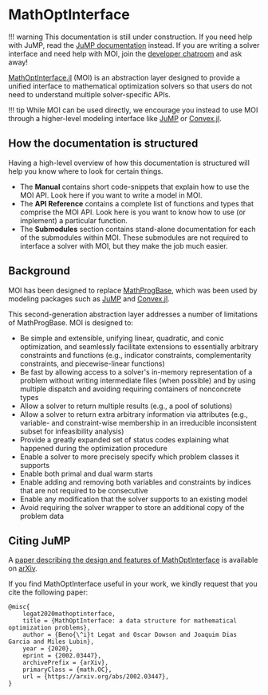 # MathOptInterface

!!! warning
    This documentation is still under construction. If you need help with JuMP,
    read the [JuMP documentation](https://jump.dev/JuMP.jl/stable/) instead. If
    you are writing a solver interface and need help with MOI, join the
    [developer chatroom](https://gitter.im/JuliaOpt/JuMP-dev) and ask away!

[MathOptInterface.jl](https://github.com/jump-dev/MathOptInterface.jl) (MOI) is
an abstraction layer designed to provide a unified interface to mathematical
optimization solvers so that users do not need to understand multiple
solver-specific APIs.

!!! tip
    While MOI can be used directly, we encourage you instead to use MOI through
    a higher-level modeling interface like [JuMP](https://github.com/jump-dev/JuMP.jl)
    or [Convex.jl](https://github.com/jump-dev/Convex.jl).

## How the documentation is structured

Having a high-level overview of how this documentation is structured will help
you know where to look for certain things.

* The **Manual** contains short code-snippets that explain how to use the MOI
  API. Look here if you want to write a model in MOI.
* The **API Reference** contains a complete list of functions and types that
  comprise the MOI API. Look here is you want to know how to use (or implement)
  a particular function.
* The **Submodules** section contains stand-alone documentation for each of the
  submodules within MOI. These submodules are not required to interface a solver
  with MOI, but they make the job much easier.

## Background

MOI has been designed to replace [MathProgBase](https://github.com/JuliaOpt/MathProgBase.jl),
which was been used by modeling packages such as [JuMP](https://github.com/jump-dev/JuMP.jl)
and [Convex.jl](https://github.com/jump-dev/Convex.jl).

This second-generation abstraction layer addresses a number of limitations of
MathProgBase. MOI is designed to:
- Be simple and extensible, unifying linear, quadratic, and conic optimization,
  and seamlessly facilitate extensions to essentially arbitrary constraints and
  functions (e.g., indicator constraints, complementarity constraints, and
  piecewise-linear functions)
- Be fast by allowing access to a solver's in-memory representation of a problem
  without writing intermediate files (when possible) and by using multiple
  dispatch and avoiding requiring containers of nonconcrete types
- Allow a solver to return multiple results (e.g., a pool of solutions)
- Allow a solver to return extra arbitrary information via attributes (e.g.,
  variable- and constraint-wise membership in an irreducible inconsistent subset
  for infeasibility analysis)
- Provide a greatly expanded set of status codes explaining what happened during
  the optimization procedure
- Enable a solver to more precisely specify which problem classes it supports
- Enable both primal and dual warm starts
- Enable adding and removing both variables and constraints by indices that are
  not required to be consecutive
- Enable any modification that the solver supports to an existing model
- Avoid requiring the solver wrapper to store an additional copy of the problem
  data

## Citing JuMP

A [paper describing the design and features of MathOptInterface](https://arxiv.org/abs/2002.03447)
is available on [arXiv](https://arxiv.org).

If you find MathOptInterface useful in your work, we kindly request that you
cite the following paper:
```
@misc{
    legat2020mathoptinterface,
    title = {MathOptInterface: a data structure for mathematical optimization problems},
    author = {Beno{\^i}t Legat and Oscar Dowson and Joaquim Dias Garcia and Miles Lubin},
    year = {2020},
    eprint = {2002.03447},
    archivePrefix = {arXiv},
    primaryClass = {math.OC},
    url = {https://arxiv.org/abs/2002.03447},
}
```
